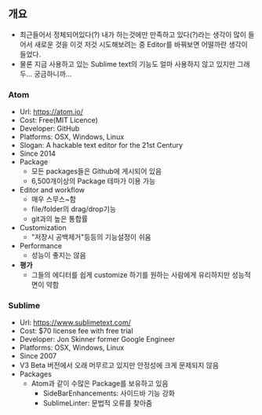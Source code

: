 ## 개요
 - 최근들어서 정체되어있다(?) 내가 하는것에만 만족하고 있다(?)라는 생각이 많이 들어서 새로운 것을 이것 저것 시도해보려는 중 Editor를 바꿔보면 어떨까란 생각이 들었다.
 - 물론 지금 사용하고 있는 Sublime text의 기능도 얼마 사용하지 않고 있지만 그래두... 궁금하니까...

### Atom
 - Url: https://atom.io/
 - Cost: Free(MIT Licence)
 - Developer: GitHub
 - Platforms: OSX, Windows, Linux
 - Slogan: A hackable text editor for the 21st Century
 - Since 2014
 - Package
 	 - 모든 packages들은 Github에 게시되어 있음
 	 - 6,500개이상의 Package 테마가 이용 가능
 - Editor and workflow
 	 - 매우 스무스~함
 	 - file/folder의 drag/drop기능
 	 - git과의 높은 통합률
 - Customization
 	 - "저장시 공백제거"등등의 기능설정이 쉬움
 - Performance
 	 - 성능이 좋지는 않음
 - **평가**
 	 - 그들의 에디터를 쉽게 customize 하기를 원하는 사람에게 유리하지만 성능적 면이 약함

### Sublime
 - Url: https://www.sublimetext.com/
 - Cost: $70 license fee with free trial
 - Developer: Jon Skinner former Google Engineer
 - Platforms: OSX, Windows, Linux
 - Since 2007
 - V3 Beta 버전에서 오래 머무르고 있지만 안정성에 크게 문제되지 않음
 - Packages
 	 - Atom과 같이 수많은 Package를 보유하고 있음
 	 	 - SideBarEnhancements: 사이드바 기능 강화
 	 	 - SublimeLinter: 문법적 오류를 찾아줌
